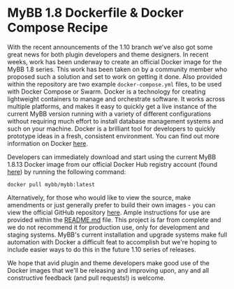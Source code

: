 # MyBB 1.8 Dockerfile & Docker Compose Recipe

With the recent announcements of the 1.10 branch we've also got some great news for both plugin developers and theme designers. In recent weeks, work has been underway to create an official Docker image for the MyBB 1.8 series. This work has been taken on by a community member who proposed such a solution and set to work on getting it done. Also provided within the repository are two example `docker-compose.yml` files, to be used with Docker Compose or Swarm. Docker is a technology for creating lightweight containers to manage and orchestrate software. It works across multiple platforms, and makes it easy to quickly get a live instance of the current MyBB version running with a variety of different configurations without requiring much effort to install database management systems and such on your machine. Docker is a brilliant tool for developers to quickly prototype ideas in a fresh, consistent environment. You can find out more information on Docker [here](https://docs.docker.com/get-started/).

Developers can immediately download and start using the current MyBB 1.8.13 Docker image from our official Docker Hub registry account (found [here](https://hub.docker.com/r/mybb/mybb/)) by running the following command:
```
docker pull mybb/mybb:latest
```
Alternatively, for those who would like to view the source, make amendments or just generally prefer to build their own images - you can view the official GitHub repository [here](https://github.com/mybb/docker-compose/). Ample instructions for use are provided within the [README.md](https://github.com/mybb/docker-compose/blob/master/README.md) file. This project is far from complete and we do not recommend it for production use, only for development and staging systems. MyBB's current installation and upgrade systems make full automation with Docker a difficult feat to accomplish but we're hoping to include easier ways to do this in the future 1.10 series of releases.

We hope that avid plugin and theme developers make good use of the Docker images that we'll be releasing and improving upon, any and all constructive feedback (and pull requests!) is welcome.
